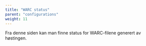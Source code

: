 ```yaml
---
title: "WARC status"
parent: "configurations"
weight: 11
---
```



Fra denne siden kan man finne status for WARC-filene generert av høstingen. 